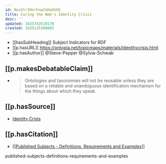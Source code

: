 ```yaml
---
id: NxcGlr2HnrhnwCkHaGUUS
title: Curing the Web's Identity Crisis
desc: ''
updated: 1635743519170
created: 1635125368065
---
```



- [[hasSubHeading]] Subject Indicators for RDF
- [[p.hasURL]] https://ontopia.net/topicmaps/materials/identitycrisis.html
- [[p.hasAuthor]] @Steve-Pepper @Sylvia-Schwab

## [[p.makesDebatableClaim]]

- > Ontologies and taxonomies will not be reusable unless they are based on a reliable and unambiguous identification mechanism for the things about which they speak. 

## [[p.hasSource]]

- [Identity Crisis](https://www.xml.com/pub/a/2002/09/11/deviant.html)

## [[p.hasCitation]] 

- [[[Published Subjects - Definitions, Requirements and Examples]()]]

published-subjects-definitions-requirements-and-examples
